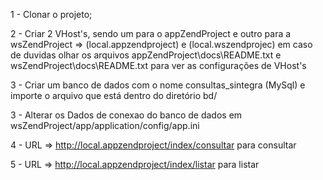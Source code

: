 1 - Clonar o projeto;

2 - Criar 2 VHost's, sendo um para o appZendProject e outro para a wsZendProject => (local.appzendproject) e (local.wszendprojec)
em caso de duvidas olhar os arquivos appZendProject\docs\README.txt e wsZendProject\docs\README.txt para ver as configurações de VHost's

3 - Criar um banco de dados com o nome consultas_sintegra (MySql) e importe o arquivo que está dentro do diretório bd/

3 - Alterar os Dados de conexao do banco de dados em wsZendProject/app/application/config/app.ini

4 - URL => http://local.appzendproject/index/consultar para consultar

5 - URL => http://local.appzendproject/index/listar para listar
